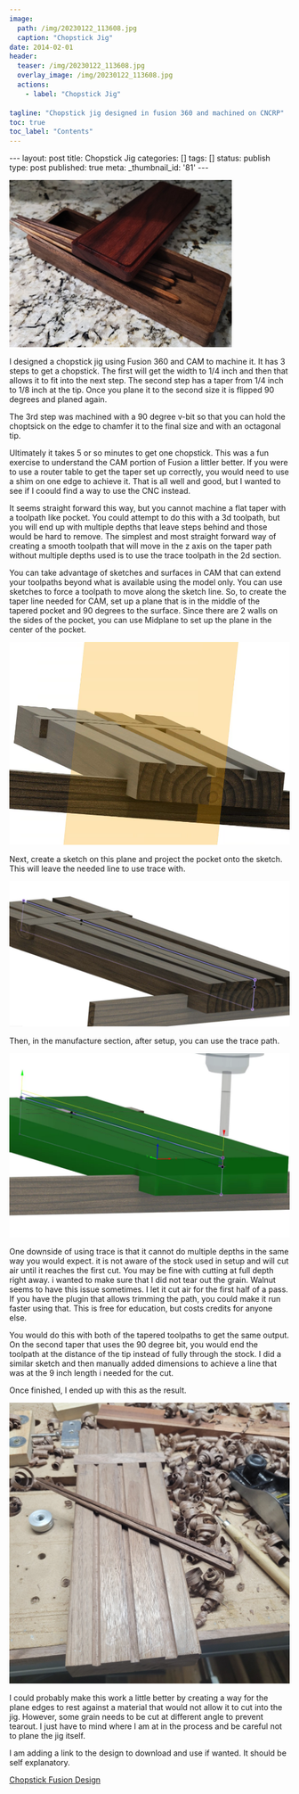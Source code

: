 ```yaml
---
image:
  path: /img/20230122_113608.jpg
  caption: "Chopstick Jig"
date: 2014-02-01
header:
  teaser: /img/20230122_113608.jpg
  overlay_image: /img/20230122_113608.jpg
  actions:
    - label: "Chopstick Jig"
      
tagline: "Chopstick jig designed in fusion 360 and machined on CNCRP"
toc: true
toc_label: "Contents"
--- 
```



\--- layout: post title: Chopstick Jig categories: [] tags: [] status: publish
type: post published: true meta: _thumbnail_id: '81' \---

<img src="/img/20230122_113608.jpg" width="400px" height="300px">

I designed a chopstick jig using Fusion 360 and CAM to machine it. It has 3
steps to get a chopstick. The first will get the width to 1/4 inch and then
that allows it to fit into the next step. The second step has a taper from 1/4
inch to 1/8 inch at the tip. Once you plane it to the second size it is
flipped 90 degrees and planed again.

The 3rd step was machined with a 90 degree v-bit so that you can hold the
choptsick on the edge to chamfer it to the final size and with an octagonal
tip.

Ultimately it takes 5 or so minutes to get one chopstick. This was a fun
exercise to understand the CAM portion of Fusion a littler better. If you were
to use a router table to get the taper set up correctly, you would need to use
a shim on one edge to achieve it. That is all well and good, but I wanted to
see if I coould find a way to use the CNC instead.

It seems straight forward this way, but you cannot machine a flat taper with a
toolpath like pocket. You could attempt to do this with a 3d toolpath, but you
will end up with multiple depths that leave steps behind and those would be
hard to remove. The simplest and most straight forward way of creating a
smooth toolpath that will move in the z axis on the taper path without
multiple depths used is to use the trace toolpath in the 2d section.

You can take advantage of sketches and surfaces in CAM that can extend your
toolpaths beyond what is available using the model only. You can use sketches
to force a toolpath to move along the sketch line. So, to create the taper
line needed for CAM, set up a plane that is in the middle of the tapered
pocket and 90 degrees to the surface. Since there are 2 walls on the sides of
the pocket, you can use Midplane to set up the plane in the center of the
pocket.

![](/img/Screenshot+2023-01-27+075447.png)

Next, create a sketch on this plane and project the pocket onto the sketch.
This will leave the needed line to use trace with.

![](/img/Screenshot+2023-01-27+075833.png)

Then, in the manufacture section, after setup, you can use the trace path.

![](/img/Screenshot+2023-01-27+080026.png)

One downside of using trace is that it cannot do multiple depths in the same
way you would expect. it is not aware of the stock used in setup and will cut
air until it reaches the first cut. You may be fine with cutting at full depth
right away. i wanted to make sure that I did not tear out the grain. Walnut
seems to have this issue sometimes. I let it cut air for the first half of a
pass. If you have the plugin that allows trimming the path, you could make it
run faster using that. This is free for education, but costs credits for
anyone else.

You would do this with both of the tapered toolpaths to get the same output.
On the second taper that uses the 90 degree bit, you would end the toolpath at
the distance of the tip instead of fully through the stock. I did a similar
sketch and then manually added dimensions to achieve a line that was at the 9
inch length i needed for the cut.

Once finished, I ended up with this as the result.

![](/img/20230121_120228.jpg)

I could probably make this work a little better by creating a way for the
plane edges to rest against a material that would not allow it to cut into the
jig. However, some grain needs to be cut at different angle to prevent
tearout. I just have to mind where I am at in the process and be careful not
to plane the jig itself.

I am adding a link to the design to download and use if wanted. It should be
self explanatory.

[ Chopstick Fusion Design ](https://a360.co/3Ja8DFp)

  
  

